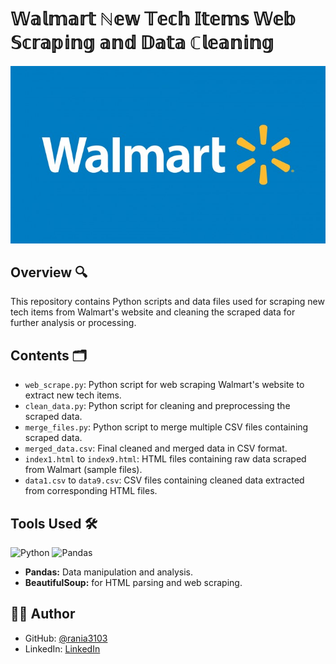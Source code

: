 # 𝕎𝕒𝕝𝕞𝕒𝕣𝕥 ℕ𝕖𝕨 𝕋𝕖𝕔𝕙 𝕀𝕥𝕖𝕞𝕤 𝕎𝕖𝕓 𝕊𝕔𝕣𝕒𝕡𝕚𝕟𝕘 𝕒𝕟𝕕 𝔻𝕒𝕥𝕒 ℂ𝕝𝕖𝕒𝕟𝕚𝕟𝕘

<img src="WalmartLogo.jpg">

## Overview 🔍

This repository contains Python scripts and data files used for scraping new tech items from Walmart's website and cleaning the scraped data for further analysis or processing.

## Contents 🗂️

- `web_scrape.py`: Python script for web scraping Walmart's website to extract new tech items.
- `clean_data.py`: Python script for cleaning and preprocessing the scraped data.
- `merge_files.py`: Python script to merge multiple CSV files containing scraped data.
- `merged_data.csv`: Final cleaned and merged data in CSV format.
- `index1.html` to `index9.html`: HTML files containing raw data scraped from Walmart (sample files).
- `data1.csv` to `data9.csv`: CSV files containing cleaned data extracted from corresponding HTML files.

## Tools Used 🛠️
<p>  
  <img alt="Python" src="https://img.shields.io/badge/python-306998.svg?style=for-the-badge&logo=python&logoColor=white"/>
  <img alt="Pandas" src="https://img.shields.io/badge/pandas-%23150458.svg?style=for-the-badge&logo=pandas&logoColor=white"/>
  
</p>

- **Pandas:** Data manipulation and analysis.
- **BeautifulSoup:** for HTML parsing and web scraping.
  
## 👩‍💻 Author

- GitHub: [@rania3103](https://github.com/rania3103)
- LinkedIn: [LinkedIn](https://linkedin.com/in/rania-abassi-24105a249)
